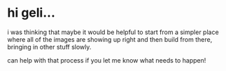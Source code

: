 # hi geli...

i was thinking that maybe it would be helpful to start from a simpler place where all of the images are showing up right and then build from there, bringing in other stuff slowly.

can help with that process if you let me know what needs to happen!
